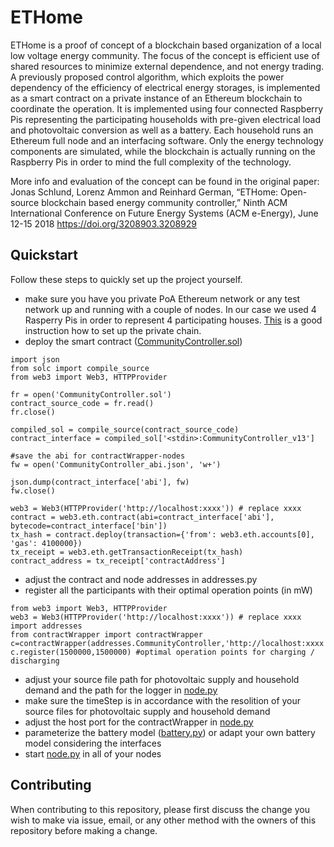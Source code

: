 # ETHome

ETHome is a proof of concept of a blockchain based organization of a local low voltage energy community. The focus of the concept is efficient use of shared resources to minimize external dependence, and not energy trading. A previously proposed control algorithm, which exploits the power dependency of the efficiency of electrical energy storages, is implemented as a smart contract on a private instance of an Ethereum blockchain to coordinate the operation. It is implemented using four connected Raspberry Pis representing the participating households with pre-given electrical load and photovoltaic conversion as well as a battery. Each household runs an Ethereum full node and an interfacing software. Only the energy technology components are simulated, while the blockchain is actually running on the Raspberry Pis in order to mind the full complexity of the technology.

More info and evaluation of the concept can be found in the original paper:
Jonas Schlund, Lorenz Ammon and Reinhard German, “ETHome: Open-source blockchain based energy community controller,” Ninth ACM International Conference on Future Energy Systems (ACM e-Energy), June 12-15 2018
https://doi.org/3208903.3208929

## Quickstart
Follow these steps to quickly set up the project yourself. 
* make sure you have you private PoA Ethereum network or any test network up and running with a couple of nodes. In our case we used 4 Rasperry Pis in order to represent 4 participating houses. [This](http://chainskills.com/2017/02/24/create-a-private-ethereum-blockchain-with-iot-devices-16/) is a good instruction how to set up the private chain.
* deploy the smart contract ([CommunityController.sol](https://github.com/cs7org/ethome/blob/master/scripts/CommunityController.sol))
```
import json
from solc import compile_source
from web3 import Web3, HTTPProvider

fr = open('CommunityController.sol')
contract_source_code = fr.read()
fr.close()

compiled_sol = compile_source(contract_source_code)
contract_interface = compiled_sol['<stdin>:CommunityController_v13']

#save the abi for contractWrapper-nodes
fw = open('CommunityController_abi.json', 'w+')

json.dump(contract_interface['abi'], fw)
fw.close()

web3 = Web3(HTTPProvider('http://localhost:xxxx')) # replace xxxx 
contract = web3.eth.contract(abi=contract_interface['abi'], bytecode=contract_interface['bin'])
tx_hash = contract.deploy(transaction={'from': web3.eth.accounts[0], 'gas': 4100000})
tx_receipt = web3.eth.getTransactionReceipt(tx_hash)
contract_address = tx_receipt['contractAddress']
```
* adjust the contract and node addresses in addresses.py
* register all the participants with their optimal operation points (in mW)
```
from web3 import Web3, HTTPProvider
web3 = Web3(HTTPProvider('http://localhost:xxxx')) # replace xxxx 
import addresses
from contractWrapper import contractWrapper
c=contractWrapper(addresses.CommunityController,'http://localhost:xxxx',0)
c.register(1500000,1500000) #optimal operation points for charging / discharging
```
* adjust your source file path for photovoltaic supply and household demand and the path for the logger in [node.py](https://github.com/cs7org/ethome/blob/master/scripts/node.py)
* make sure the timeStep is in accordance with the resolition of your source files for photovoltaic supply and household demand
* adjust the host port for the contractWrapper in [node.py](https://github.com/cs7org/ethome/blob/master/scripts/node.py)
* parameterize the battery model ([battery.py](https://github.com/cs7org/ethome/blob/master/scripts/battery.py)) or adapt your own battery model considering the interfaces
* start [node.py](https://github.com/cs7org/ethome/blob/master/scripts/node.py) in all of your nodes

## Contributing

When contributing to this repository, please first discuss the change you wish to make via issue,
email, or any other method with the owners of this repository before making a change. 
